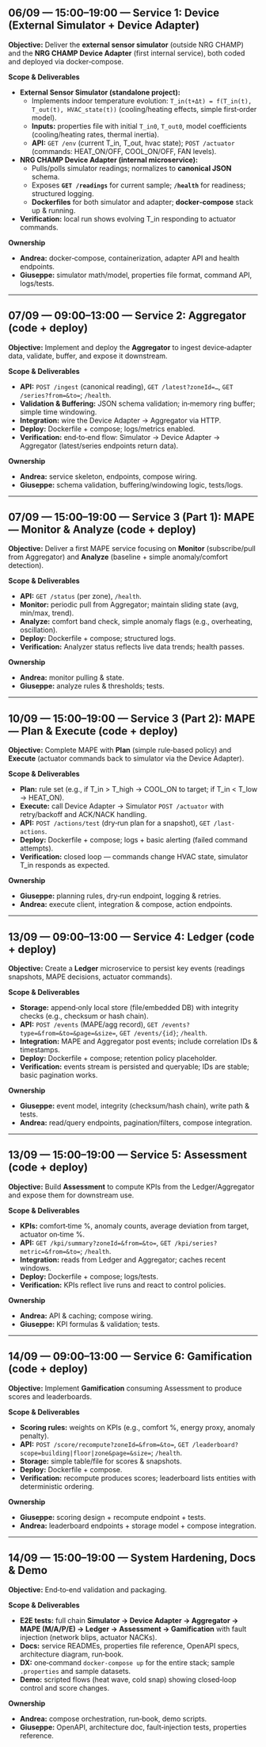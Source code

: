 ## 06/09 — 15:00–19:00 — Service 1: Device (External Simulator + Device Adapter)

**Objective:** Deliver the **external sensor simulator** (outside NRG CHAMP) and the **NRG CHAMP Device Adapter** (first internal service), both coded and deployed via docker‑compose.

**Scope & Deliverables**
- **External Sensor Simulator (standalone project):**
    - Implements indoor temperature evolution: `T_in(t+Δt) = f(T_in(t), T_out(t), HVAC_state(t))` (cooling/heating effects, simple first‑order model).
    - **Inputs:** properties file with initial `T_in0`, `T_out0`, model coefficients (cooling/heating rates, thermal inertia).
    - **API:** `GET /env` (current T_in, T_out, hvac state); `POST /actuator` (commands: HEAT_ON/OFF, COOL_ON/OFF, FAN levels).
- **NRG CHAMP Device Adapter (internal microservice):**
    - Pulls/polls simulator readings; normalizes to **canonical JSON** schema.
    - Exposes **`GET /readings`** for current sample; **`/health`** for readiness; structured logging.
    - **Dockerfiles** for both simulator and adapter; **docker‑compose** stack up & running.
- **Verification:** local run shows evolving T_in responding to actuator commands.

**Ownership**
- **Andrea:** docker‑compose, containerization, adapter API and health endpoints.
- **Giuseppe:** simulator math/model, properties file format, command API, logs/tests.

---

## 07/09 — 09:00–13:00 — Service 2: Aggregator (code + deploy)

**Objective:** Implement and deploy the **Aggregator** to ingest device‑adapter data, validate, buffer, and expose it downstream.

**Scope & Deliverables**
- **API:** `POST /ingest` (canonical reading), `GET /latest?zoneId=…`, `GET /series?from=&to=`; `/health`.
- **Validation & Buffering:** JSON schema validation; in‑memory ring buffer; simple time windowing.
- **Integration:** wire the Device Adapter → Aggregator via HTTP.
- **Deploy:** Dockerfile + compose; logs/metrics enabled.
- **Verification:** end‑to‑end flow: Simulator → Device Adapter → Aggregator (latest/series endpoints return data).

**Ownership**
- **Andrea:** service skeleton, endpoints, compose wiring.
- **Giuseppe:** schema validation, buffering/windowing logic, tests/logs.

---

## 07/09 — 15:00–19:00 — Service 3 (Part 1): MAPE — Monitor & Analyze (code + deploy)

**Objective:** Deliver a first MAPE service focusing on **Monitor** (subscribe/pull from Aggregator) and **Analyze** (baseline + simple anomaly/comfort detection).

**Scope & Deliverables**
- **API:** `GET /status` (per zone), `/health`.
- **Monitor:** periodic pull from Aggregator; maintain sliding state (avg, min/max, trend).
- **Analyze:** comfort band check, simple anomaly flags (e.g., overheating, oscillation).
- **Deploy:** Dockerfile + compose; structured logs.
- **Verification:** Analyzer status reflects live data trends; health passes.

**Ownership**
- **Andrea:** monitor pulling & state.
- **Giuseppe:** analyze rules & thresholds; tests.

---

## 10/09 — 15:00–19:00 — Service 3 (Part 2): MAPE — Plan & Execute (code + deploy)

**Objective:** Complete MAPE with **Plan** (simple rule‑based policy) and **Execute** (actuator commands back to simulator via the Device Adapter).

**Scope & Deliverables**
- **Plan:** rule set (e.g., if T_in > T_high → COOL_ON to target; if T_in < T_low → HEAT_ON).
- **Execute:** call Device Adapter → Simulator `POST /actuator` with retry/backoff and ACK/NACK handling.
- **API:** `POST /actions/test` (dry‑run plan for a snapshot), `GET /last-actions`.
- **Deploy:** Dockerfile + compose; logs + basic alerting (failed command attempts).
- **Verification:** closed loop — commands change HVAC state, simulator T_in responds as expected.

**Ownership**
- **Giuseppe:** planning rules, dry‑run endpoint, logging & retries.
- **Andrea:** execute client, integration & compose, action endpoints.

---

## 13/09 — 09:00–13:00 — Service 4: Ledger (code + deploy)

**Objective:** Create a **Ledger** microservice to persist key events (readings snapshots, MAPE decisions, actuator commands).

**Scope & Deliverables**
- **Storage:** append‑only local store (file/embedded DB) with integrity checks (e.g., checksum or hash chain).
- **API:** `POST /events` (MAPE/agg record), `GET /events?type=&from=&to=&page=&size=`, `GET /events/{id}`; `/health`.
- **Integration:** MAPE and Aggregator post events; include correlation IDs & timestamps.
- **Deploy:** Dockerfile + compose; retention policy placeholder.
- **Verification:** events stream is persisted and queryable; IDs are stable; basic pagination works.

**Ownership**
- **Giuseppe:** event model, integrity (checksum/hash chain), write path & tests.
- **Andrea:** read/query endpoints, pagination/filters, compose integration.

---

## 13/09 — 15:00–19:00 — Service 5: Assessment (code + deploy)

**Objective:** Build **Assessment** to compute KPIs from the Ledger/Aggregator and expose them for downstream use.

**Scope & Deliverables**
- **KPIs:** comfort‑time %, anomaly counts, average deviation from target, actuator on‑time %.
- **API:** `GET /kpi/summary?zoneId=&from=&to=`, `GET /kpi/series?metric=&from=&to=`; `/health`.
- **Integration:** reads from Ledger and Aggregator; caches recent windows.
- **Deploy:** Dockerfile + compose; logs/tests.
- **Verification:** KPIs reflect live runs and react to control policies.

**Ownership**
- **Andrea:** API & caching; compose wiring.
- **Giuseppe:** KPI formulas & validation; tests.

---

## 14/09 — 09:00–13:00 — Service 6: Gamification (code + deploy)

**Objective:** Implement **Gamification** consuming Assessment to produce scores and leaderboards.

**Scope & Deliverables**
- **Scoring rules:** weights on KPIs (e.g., comfort %, energy proxy, anomaly penalty).
- **API:** `POST /score/recompute?zoneId=&from=&to=`, `GET /leaderboard?scope=building|floor|zone&page=&size=`; `/health`.
- **Storage:** simple table/file for scores & snapshots.
- **Deploy:** Dockerfile + compose.
- **Verification:** recompute produces scores; leaderboard lists entities with deterministic ordering.

**Ownership**
- **Giuseppe:** scoring design + recompute endpoint + tests.
- **Andrea:** leaderboard endpoints + storage model + compose integration.

---

## 14/09 — 15:00–19:00 — System Hardening, Docs & Demo

**Objective:** End‑to‑end validation and packaging.

**Scope & Deliverables**
- **E2E tests:** full chain **Simulator → Device Adapter → Aggregator → MAPE (M/A/P/E) → Ledger → Assessment → Gamification** with fault injection (network blips, actuator NACKs).
- **Docs:** service READMEs, properties file reference, OpenAPI specs, architecture diagram, run‑book.
- **DX:** one‑command `docker-compose up` for the entire stack; sample `.properties` and sample datasets.
- **Demo:** scripted flows (heat wave, cold snap) showing closed‑loop control and score changes.

**Ownership**
- **Andrea:** compose orchestration, run‑book, demo scripts.
- **Giuseppe:** OpenAPI, architecture doc, fault‑injection tests, properties reference.

